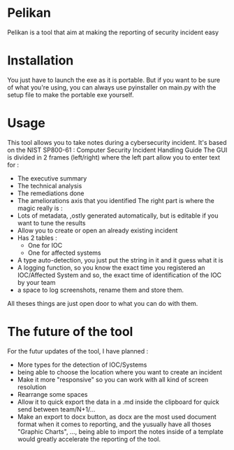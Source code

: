 # Pelikan
Pelikan is a tool that aim at making the reporting of security incident easy

# Installation
You just have to launch the exe as it is portable.
But if you want to be sure of what you're using, you can always use pyinstaller on main.py with the setup file to make the portable exe yourself.

# Usage
This tool allows you to take notes during a cybersecurity incident.
It's based on the NIST SP800-61 : Computer Security Incident Handling Guide
The GUI is divided in 2 frames (left/right) where the left part allow you to enter text for : 
- The executive summary
- The technical analysis
- The remediations done
- The ameliorations axis that you identified
The right part is where the magic really is : 
- Lots of metadata, ,ostly generated automatically, but is editable if you want to tune the results
- Allow you to create or open an already existing incident
- Has 2 tables : 
  - One for IOC
  - One for affected systems
- A type auto-detection, you just put the string in it and it guess what it is
- A logging function, so you know the exact time you registered an IOC/Affected System and so, the exact time of identification of the IOC by your team
- a space to log screenshots, rename them and store them.

All theses things are just open door to what you can do with them.

# The future of the tool
For the futur updates of the tool, I have planned : 
- More types for the detection of IOC/Systems
- being able to choose the location where you want to create an incident
- Make it more "responsive" so you can work with all kind of screen resolution
- Rearrange some spaces
- Allow it to quick export the data in a .md inside the clipboard for quick send between team/N+1/...
- Make an export to docx button, as docx are the most used document format when it comes to reporting, and the yusually have all thoses "Graphic Charts", ..., being able to import the notes inside of a template would greatly accelerate the reporting of the tool. 